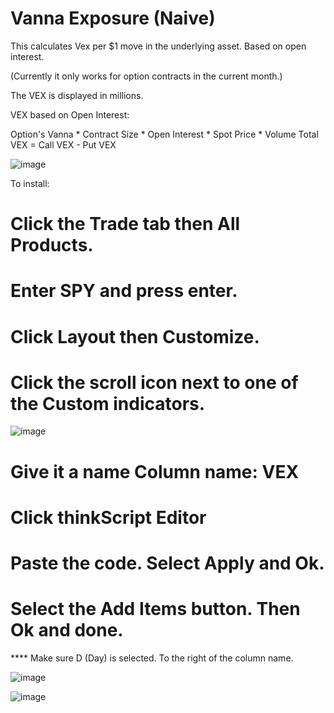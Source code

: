 # Vanna Exposure (Naive)

This calculates Vex per $1 move in the underlying asset. Based on open interest.

(Currently it only works for option contracts in the current month.)

The VEX is displayed in millions.

VEX based on Open Interest:

Option's Vanna * Contract Size * Open Interest * Spot Price * Volume
Total VEX = Call VEX - Put VEX

![image](https://github.com/revelldd/thinkscript/assets/158004168/7a2857be-f690-46ff-91de-d64e32a60cb3)

To install:
  # Click the Trade tab then All Products.
  # Enter SPY and press enter.
  # Click Layout then Customize.
  # Click the scroll icon next to one of the Custom indicators.

![image](https://github.com/revelldd/thinkscript/assets/158004168/e892bba4-ed2b-4c2b-80f4-57abd071079a)

# Give it a name Column name: VEX
# Click thinkScript Editor
# Paste the code. Select Apply and Ok.
# Select the Add Items button. Then Ok and done. 

**** Make sure D (Day) is selected. To the right of the column name.

![image](https://github.com/revelldd/thinkscript/assets/158004168/352debd1-8eb1-451e-be6d-fd95e6eece6b)

![image](https://github.com/2187Nick/thinkscript/assets/75052782/38a6b673-2780-4e1c-a9dd-85299ee37754)
